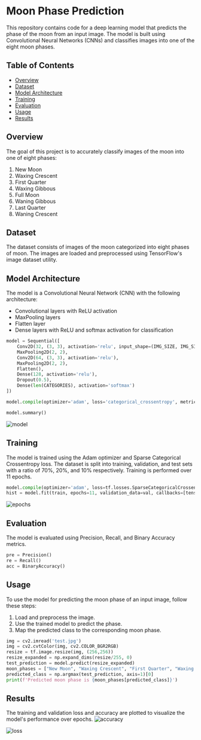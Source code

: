 # Moon Phase Prediction

This repository contains code for a deep learning model that predicts the phase of the moon from an input image. The model is built using Convolutional Neural Networks (CNNs) and classifies images into one of the eight moon phases.

## Table of Contents
- [Overview](#overview)
- [Dataset](#dataset)
- [Model Architecture](#model-architecture)
- [Training](#training)
- [Evaluation](#evaluation)
- [Usage](#usage)
- [Results](#results)

## Overview
The goal of this project is to accurately classify images of the moon into one of eight phases:
1. New Moon
2. Waxing Crescent
3. First Quarter
4. Waxing Gibbous
5. Full Moon
6. Waning Gibbous
7. Last Quarter
8. Waning Crescent

## Dataset
The dataset consists of images of the moon categorized into eight phases of moon. The images are loaded and preprocessed using TensorFlow's image dataset utility.

## Model Architecture
The model is a Convolutional Neural Network (CNN) with the following architecture:
- Convolutional layers with ReLU activation
- MaxPooling layers
- Flatten layer
- Dense layers with ReLU and softmax activation for classification

```python
model = Sequential([
    Conv2D(32, (3, 3), activation='relu', input_shape=(IMG_SIZE, IMG_SIZE, 3)),
    MaxPooling2D(2, 2),
    Conv2D(64, (3, 3), activation='relu'),
    MaxPooling2D(2, 2),
    Flatten(),
    Dense(128, activation='relu'),
    Dropout(0.5),
    Dense(len(CATEGORIES), activation='softmax')
])

model.compile(optimizer='adam', loss='categorical_crossentropy', metrics=['accuracy'])

model.summary()
```
![model](https://github.com/user-attachments/assets/c2e99836-7930-4790-a0cf-5ad0943010b5)


## Training
The model is trained using the Adam optimizer and Sparse Categorical Crossentropy loss. The dataset is split into training, validation, and test sets with a ratio of 70%, 20%, and 10% respectively. Training is performed over 11 epochs.

```python
model.compile(optimizer='adam', loss=tf.losses.SparseCategoricalCrossentropy(), metrics=['accuracy'])
hist = model.fit(train, epochs=11, validation_data=val, callbacks=[tensorboard_callback])
```
![epochs](https://github.com/farzeennimran/Moon-Phases-Prediction-Using-AI/assets/136755585/bbaa1892-bbaa-43b5-a0ba-23d47c35b0dd)

## Evaluation
The model is evaluated using Precision, Recall, and Binary Accuracy metrics. 

```python
pre = Precision()
re = Recall()
acc = BinaryAccuracy()
```

## Usage
To use the model for predicting the moon phase of an input image, follow these steps:

1. Load and preprocess the image.
2. Use the trained model to predict the phase.
3. Map the predicted class to the corresponding moon phase.

```python
img = cv2.imread('test.jpg')
img = cv2.cvtColor(img, cv2.COLOR_BGR2RGB)
resize = tf.image.resize(img, (256,256))
resize_expanded = np.expand_dims(resize/255, 0)
test_prediction = model.predict(resize_expanded)
moon_phases = ["New Moon", "Waxing Crescent", "First Quarter", "Waxing Gibbous", "Full Moon", "Waning Gibbous", "Last Quarter", "Waning Crescent"]
predicted_class = np.argmax(test_prediction, axis=1)[0]
print(f'Predicted moon phase is {moon_phases[predicted_class]}')
```

## Results
The training and validation loss and accuracy are plotted to visualize the model's performance over epochs.
![accuracy](https://github.com/user-attachments/assets/3fbab1fe-3327-48e7-b9ca-501172fc552b)


![loss](https://github.com/user-attachments/assets/7a89291e-d8fd-458a-942e-d12f33c46214)




